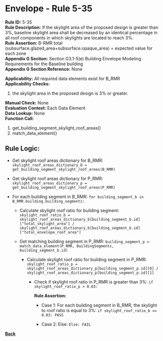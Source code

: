 
# Envelope - Rule 5-35  

**Rule ID:** 5-35  
**Rule Description:**  If the skylight area of the proposed design is greater than 3%, baseline skylight area shall be decreased by an identical percentage in all roof components in which skylights are located to reach 3%.  
**Rule Assertion:** B-RMR total (subsurface.glazed_area+subsurface.opaque_area) = expected value for each zone  
**Appendix G Section:** Section G3.1-5(e) Building Envelope Modeling Requirements for the Baseline building  
**Appendix G Section Reference:** None  

**Applicability:** All required data elements exist for B_RMR  
**Applicability Checks:**
1. the skylight area in the proposed design is 3% or greater.  

**Manual Check:** None  
**Evaluation Context:** Each Data Element  
**Data Lookup:** None  
**Function Call:**  

  1. get_building_segment_skylight_roof_areas()  
  2. match_data_element()

## Rule Logic:

- Get skylight roof areas dictionary for B_RMR: `skylight_roof_areas_dictionary_b = get_building_segment_skylight_roof_areas(B_RMR)`

- Get skylight roof areas dictionary for P_RMR: `skylight_roof_areas_dictionary_p = get_building_segment_skylight_roof_areas(P_RMR)`

- For each building segment in B_RMR: `for building_segment_b in B_RMR.building.building_segments:`

  - Calculate skylight roof ratio for building segment: `skylight_roof_ratio_b = skylight_roof_areas_dictionary_b[building_segment_b.id]["total_skylight_area"] / skylight_roof_areas_dictionary_b[building_segment_b.id]["total_envelope_roof_area"]`

  - Get matching building segment in P_RMR: `building_segment_p = match_data_element(P_RMR, BuildingSegments, building_segment_b.id)`

    - Calculate skylight roof ratio for building segment in P_RMR: `skylight_roof_ratio_p = skylight_roof_areas_dictionary_p[building_segment_p.id][0] / skylight_roof_areas_dictionary_p[building_segment_p.id][1]`

      - Check if skylight roof ratio in P_RMR is greater than 3%: `if skylight_roof_ratio_p > 0.03:`

        **Rule Assertion:**

        - Case 1: For each building segment in B_RMR, the skylight to roof ratio is equal to 3%: `if skylight_roof_ratio_b == 0.03: PASS`  

        - Case 2: Else: `Else: FAIL`

**[Back](../_toc.md)**
